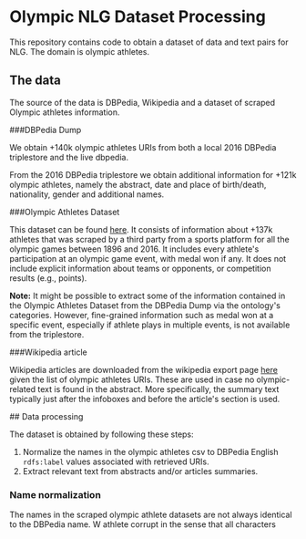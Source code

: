 # Olympic NLG Dataset Processing

This repository contains code to obtain a dataset of data and text pairs for NLG. The domain is olympic athletes.

## The data

The source of the data is DBPedia, Wikipedia and a dataset of scraped Olympic athletes information.

###DBPedia Dump

We obtain +140k olympic athletes URIs from both a local 2016 DBPedia triplestore and the live dbpedia.

From the 2016 DBPedia triplestore we obtain additional information for +121k olympic athletes, namely the abstract, date and place of birth/death, nationality, gender and additional names. 

###Olympic Athletes Dataset

This dataset can be found [here](https://www.kaggle.com/heesoo37/120-years-of-olympic-history-athletes-and-results). It consists of information about +137k athletes that was scraped by a third party from a sports platform for all the olympic games between 1896 and 2016. It includes every athlete's participation at an olympic game event, with medal won if any. It does not include explicit information about teams or opponents, or competition results (e.g., points).

**Note:** It might be possible to extract some of the information contained in the Olympic Athletes Dataset from the DBPedia Dump via the ontology's categories. However, fine-grained information such as medal won at a specific event, especially if athlete plays in multiple events, is not available from the triplestore.

###Wikipedia article

Wikipedia articles are downloaded from the wikipedia export page [here](https://en.wikipedia.org/wiki/Special:Export) given the list of olympic athletes URIs. These are used in case no olympic-related text is found in the abstract. More specifically, the summary text typically just after the infoboxes and before the article's section is used.
 
## Data processing

The dataset is obtained by following these steps:

1. Normalize the names in the olympic athletes csv to DBPedia English `rdfs:label` values associated with retrieved URIs.
3. Extract relevant text from abstracts and/or articles summaries.

### Name normalization

The names in the scraped olympic athlete datasets are not always identical to the DBPedia name. W athlete corrupt in the sense that all characters 
